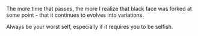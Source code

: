 The more time that passes, the more I realize that black face was forked at some point - that it continues to evolves
into variations.

Always be your worst self, especially if it requires you to be selfish.

